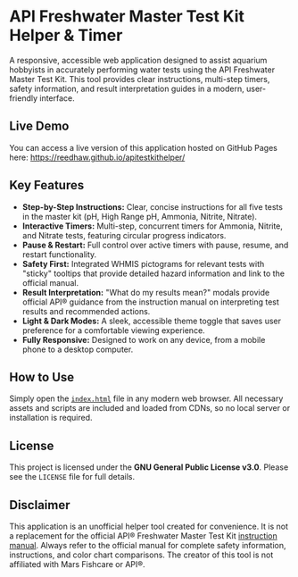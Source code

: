 # API Freshwater Master Test Kit Helper & Timer

A responsive, accessible web application designed to assist aquarium hobbyists in accurately performing water tests using the API Freshwater Master Test Kit. This tool provides clear instructions, multi-step timers, safety information, and result interpretation guides in a modern, user-friendly interface.

## Live Demo

You can access a live version of this application hosted on GitHub Pages here: https://reedhaw.github.io/apitestkithelper/

## Key Features

* **Step-by-Step Instructions:** Clear, concise instructions for all five tests in the master kit (pH, High Range pH, Ammonia, Nitrite, Nitrate).
* **Interactive Timers:** Multi-step, concurrent timers for Ammonia, Nitrite, and Nitrate tests, featuring circular progress indicators.
* **Pause & Restart:** Full control over active timers with pause, resume, and restart functionality.
* **Safety First:** Integrated WHMIS pictograms for relevant tests with "sticky" tooltips that provide detailed hazard information and link to the official manual.
* **Result Interpretation:** "What do my results mean?" modals provide official API® guidance from the instruction manual on interpreting test results and recommended actions.
* **Light & Dark Modes:** A sleek, accessible theme toggle that saves user preference for a comfortable viewing experience.
* **Fully Responsive:** Designed to work on any device, from a mobile phone to a desktop computer.

## How to Use

Simply open the [`index.html`](https://reedhaw.github.io/apitestkithelper/) file in any modern web browser. All necessary assets and scripts are included and loaded from CDNs, so no local server or installation is required.

## License

This project is licensed under the **GNU General Public License v3.0**. Please see the `LICENSE` file for full details.

## Disclaimer

This application is an unofficial helper tool created for convenience. It is not a replacement for the official API® Freshwater Master Test Kit [instruction manual](https://apifishcare.com/pdfs/products-us/freshwater-master-test-kit/api-freshwater-master-test-kit-instruction-manual.pdf). Always refer to the official manual for complete safety information, instructions, and color chart comparisons. The creator of this tool is not affiliated with Mars Fishcare or API®.
